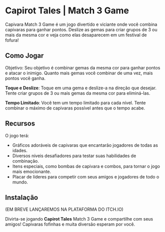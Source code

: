 # Capirot Tales | Match 3 Game

Capivara Match 3 Game é um jogo divertido e viciante onde você combina capivaras para ganhar pontos. Deslize as gemas para criar grupos de 3 ou mais da mesma cor e veja como elas desaparecem em um festival de fofura!

## Como Jogar
Objetivo: Seu objetivo é combinar gemas da mesma cor para ganhar pontos e atacar o inimigo. Quanto mais gemas você combinar de uma vez, mais pontos você ganha.

**Toque e Deslize**: Toque em uma gema e deslize-a na direção que desejar. Tente criar grupos de 3 ou mais gemas da mesma cor para eliminá-las.

**Tempo Limitado**: Você tem um tempo limitado para cada nível. Tente combinar o máximo de capivaras possível antes que o tempo acabe.

## Recursos

O jogo terá:
- Gráficos adoráveis de capivaras que encantarão jogadores de todas as idades.
- Diversos níveis desafiadores para testar suas habilidades de combinação.
- Itens especiais, como bombas de capivara e combos, para tornar o jogo mais emocionante.
- Placar de líderes para competir com seus amigos e jogadores de todo o mundo.

## Instalação
(EM BREVE LANÇAREMOS NA PLATAFORMA DO ITCH.IO)

Divirta-se jogando **Capirot Tales** Match 3 Game e compartilhe com seus amigos! Capivaras fofinhas e muita diversão esperam por você.





